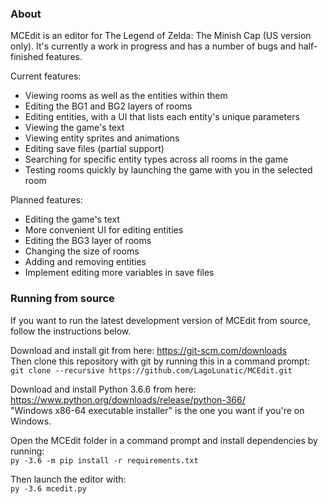 
### About

MCEdit is an editor for The Legend of Zelda: The Minish Cap (US version only).
It's currently a work in progress and has a number of bugs and half-finished features.

Current features:
* Viewing rooms as well as the entities within them
* Editing the BG1 and BG2 layers of rooms
* Editing entities, with a UI that lists each entity's unique parameters
* Viewing the game's text
* Viewing entity sprites and animations
* Editing save files (partial support)
* Searching for specific entity types across all rooms in the game
* Testing rooms quickly by launching the game with you in the selected room

Planned features:
* Editing the game's text
* More convenient UI for editing entities
* Editing the BG3 layer of rooms
* Changing the size of rooms
* Adding and removing entities
* Implement editing more variables in save files

### Running from source

If you want to run the latest development version of MCEdit from source, follow the instructions below.

Download and install git from here: https://git-scm.com/downloads  
Then clone this repository with git by running this in a command prompt:  
`git clone --recursive https://github.com/LagoLunatic/MCEdit.git`  

Download and install Python 3.6.6 from here: https://www.python.org/downloads/release/python-366/  
"Windows x86-64 executable installer" is the one you want if you're on Windows.  

Open the MCEdit folder in a command prompt and install dependencies by running:  
`py -3.6 -m pip install -r requirements.txt`  

Then launch the editor with:  
`py -3.6 mcedit.py`  

